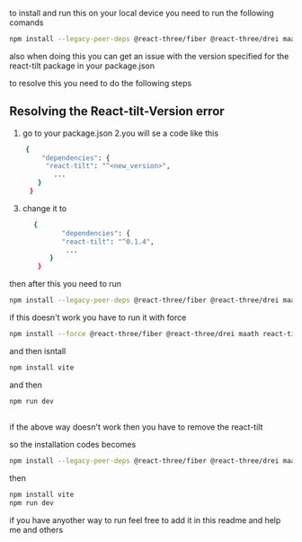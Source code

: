 to install and run this on your local device you need to run the following comands 

```bash
npm install --legacy-peer-deps @react-three/fiber @react-three/drei maath react-vertical-timeline-component @emailjs/browser framer-motion react-router-dom
```



also when doing this you can get an issue with the version specified for the react-tilt package in your package.json

to resolve this you need to do the following steps 
##  <a name="table">Resolving the React-tilt-Version error</a>
1. go to your package.json
2.you will se a code like this 
```bash
    {
        "dependencies": {
         "react-tilt": "^<new_version>",
           ...
       }
     }
```
3. change it to 
```bash
      {
             "dependencies": {
             "react-tilt": "^0.1.4",
              ...
          }
       }
```
then after this you need to run 

```bash
npm install --legacy-peer-deps @react-three/fiber @react-three/drei maath react-vertical-timeline-component @emailjs/browser framer-motion react-router-dom
```

if this doesn't work you have to run it with force 
```bash
npm install --force @react-three/fiber @react-three/drei maath react-tilt react-vertical-timeline-component @emailjs/browser framer-motion react-router-dom
```
  and then isntall 
  ```bash
npm install vite
```
and then
```bash
npm run dev
```
##
if the above way doesn't work then you have to remove the react-tilt  

so the installation codes becomes 
```bash
npm install --legacy-peer-deps @react-three/fiber @react-three/drei maath react-vertical-timeline-component @emailjs/browser framer-motion react-router-dom
```

then
```bash
npm install vite
npm run dev
```

if you have anyother way to run feel free to add it in this readme and help me and others



